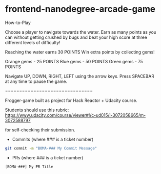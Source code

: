 frontend-nanodegree-arcade-game
===============================

How-to-Play

Choose a player to navigate towards the water. Earn as many points as you can without getting crushed by bugs and beat your high score at three different levels of difficulty!


Reaching the water earns 30 POINTS
Win extra points by collecting gems!

Orange gems - 25 POINTS
Blue gems - 50 POINTS
Green gems - 75 POINTS


Navigate UP, DOWN, RIGHT, LEFT using the arrow keys.
Press SPACEBAR at any time to pause the game.

===============================


Frogger-game built as project for Hack Reactor + Udacity course.

Students should use this rubric: https://www.udacity.com/course/viewer#!/c-ud015/l-3072058665/m-3072588797

for self-checking their submission.

* Commits (where ### is a ticket number)
```bash
git commit -m "BOMA-### My Commit Message"
```
* PRs (where ### is a ticket number)
```bash
[BOMA-###] My PR Title
```
